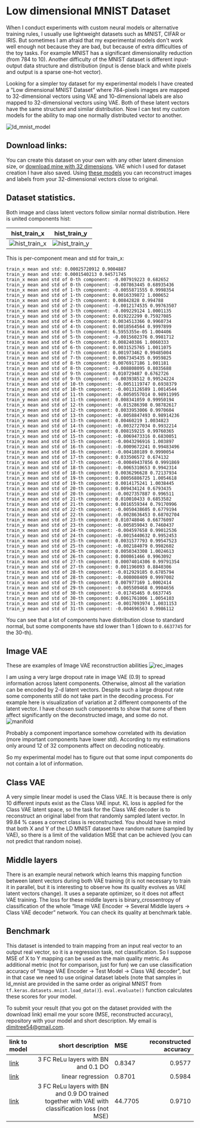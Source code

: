 # Low dimensional MNIST Dataset

When I conduct experiments with custom neural models or alternative training rules, I usually use lightweight datasets such as MNIST, CIFAR or IRIS. But sometimes I am afraid that my experimental models don't work well enough not because they are bad, but because of extra difficulties of the toy tasks. For example MNIST has a significant dimensionality reduction (from 784 to 10). Another difficulty of the MNIST dataset is different input-output data structure and distribution (input is dense black and white pixels and output is a sparse one-hot vector).

Looking for a simpler toy dataset for my experimental models I have created a “Low dimensional MNIST Dataset” where 784-pixels images are mapped to 32-dimensional vectors using VAE and 10-dimensional labels are also mapped to 32-dimensional vectors using VAE. Both of these latent vectors have the same structure and similar distribution. Now I can test my custom models for the ability to map one normally distributed vector to another.

![ld_mnist_model](readme_images/ld_mnist_model.jpg)

## Download links:
You can create this dataset on your own with any other latent dimension size, or [download mine with 32 dimensions](https://drive.google.com/file/d/11HDpYeC3QomPbuBQ5E1sheGfPVjfIaQs/view?usp=sharing). VAE which I used for dataset creation I have also saved. Using [these models](https://drive.google.com/file/d/1Y6DKTURSCMVJsQC1jpoIGX14nSJEtOUE/view?usp=sharing) you can reconstruct images and labels from your 32-dimensional vectors close to original.


## Dataset statistics.
Both image and class latent vectors follow similar normal distribution. Here is united components hist:

hist_train_x           |  hist_train_y
:-------------------------:|:-------------------------:
![hist_train_x](readme_images/hist_train_x.png) | ![hist_train_y](readme_images/hist_train_y.png)

This is per-component mean and std for train_x:

```
train_x mean and std: 0.00025720912 0.9004887
train_y mean and std: 0.0001540213 0.94571745
train_x mean and std of 0-th component: -0.007919223 0.682652
train_y mean and std of 0-th component: -0.007863445 0.68935436
train_x mean and std of 1-th component: -0.0055871555 0.9998354
train_y mean and std of 1-th component: 0.0016339872 1.000652
train_x mean and std of 2-th component: 0.00842828 0.994788
train_y mean and std of 2-th component: -0.0012174535 0.99763507
train_x mean and std of 3-th component: -0.009229124 1.0001135
train_y mean and std of 3-th component: 0.019222299 0.75927085
train_x mean and std of 4-th component: 0.0034513366 0.9960734
train_y mean and std of 4-th component: 0.0018564564 0.9997899
train_x mean and std of 5-th component: 6.5955355e-05 1.004406
train_y mean and std of 5-th component: -0.0015602376 0.9981712
train_x mean and std of 6-th component: 0.008240386 1.0060333
train_y mean and std of 6-th component: 0.0031525765 1.0011075
train_x mean and std of 7-th component: 0.001973462 0.99485004
train_y mean and std of 7-th component: 0.0067345435 0.9959825
train_x mean and std of 8-th component: 0.0076917186 1.001181
train_y mean and std of 8-th component: -0.008808095 0.8035688
train_x mean and std of 9-th component: 0.010729487 0.6762726
train_y mean and std of 9-th component: -0.003938512 0.99524224
train_x mean and std of 10-th component: -0.0051119747 0.6938379
train_y mean and std of 10-th component: -0.0013126589 1.0014544
train_x mean and std of 11-th component: -0.0050557014 0.98911995
train_y mean and std of 11-th component: 0.008341059 0.99950194
train_x mean and std of 12-th component: -0.015286398 0.98782617
train_y mean and std of 12-th component: 0.0033953006 0.9970604
train_x mean and std of 13-th component: -0.0058847493 0.98914236
train_y mean and std of 13-th component: 0.00460219 1.0034823
train_x mean and std of 14-th component: -0.0032727034 0.9932214
train_y mean and std of 14-th component: 0.008159215 0.99760365
train_x mean and std of 15-th component: -0.0069473316 0.6830051
train_y mean and std of 15-th component: -0.0043296916 1.003897
train_x mean and std of 16-th component: -0.0009672241 0.99483496
train_y mean and std of 16-th component: -0.004180189 0.9990054
train_x mean and std of 17-th component: 0.033506572 0.674132
train_y mean and std of 17-th component: -0.00049437856 0.9991869
train_x mean and std of 18-th component: -0.0065310653 0.9942314
train_y mean and std of 18-th component: 0.0036296628 0.72137934
train_x mean and std of 19-th component: 0.00056886725 1.0054618
train_y mean and std of 19-th component: 0.0014175241 1.0038445
train_x mean and std of 20-th component: 0.009434124 0.6793435
train_y mean and std of 20-th component: -0.0027357887 0.996511
train_x mean and std of 21-th component: 0.010010433 0.6853582
train_y mean and std of 21-th component: 0.0016559344 0.79170996
train_x mean and std of 22-th component: -0.0050438605 0.6779194
train_y mean and std of 22-th component: -0.0028636453 0.68702704
train_x mean and std of 23-th component: 0.010748046 0.66776097
train_y mean and std of 23-th component: -0.005859043 0.7460437
train_x mean and std of 24-th component: -0.004597658 0.99012536
train_y mean and std of 24-th component: -0.0015440632 0.9952453
train_x mean and std of 25-th component: 0.0031577793 0.99547523
train_y mean and std of 25-th component: -0.002184079 0.9982602
train_x mean and std of 26-th component: 0.0050343308 1.0024613
train_y mean and std of 26-th component: 0.000861466 0.9963092
train_x mean and std of 27-th component: 0.00074014306 0.99791354
train_y mean and std of 27-th component: 0.001196093 0.8840306
train_x mean and std of 28-th component: -0.012929185 0.6785794
train_y mean and std of 28-th component: -0.008008409 0.9997002
train_x mean and std of 29-th component: 0.007977169 1.0002414
train_y mean and std of 29-th component: -0.005509468 0.9984656
train_x mean and std of 30-th component: -0.01745465 0.6637745
train_y mean and std of 30-th component: 0.0061761006 1.0054103
train_x mean and std of 31-th component: -0.0017093974 1.0031153
train_y mean and std of 31-th component: -0.004696563 0.9986112
```
You can see that a lot of components have distribution close to standard normal, but some components have std lower than 1 (down to `0.6637745` for the 30-th).

## Image VAE
These are examples of Image VAE reconstruction abilities 
![rec_images](readme_images/rec_images.png)

I am using a very large dropout rate in image VAE (0.9) to spread information across latent components. Otherwise, almost all the variation can be encoded by 2-d latent vectors. Despite such a large dropout rate some components still do not take part in the decoding process. For example here is visualization of variation at 2 different components of the latent vector. I have chosen such components to show that some of them affect significantly on the deconstructed image, and some do not.
![manifold](readme_images/manifold_8_9.png)

Probably a component importance somehow correlated with its deviation (more important components have lower std). According to my estimations only around 12 of 32 components affect on decoding noticeably.

So my experimental model has to figure out that some input components do not contain a lot of information.

## Class VAE
A very simple linear model is used the Class VAE. It is because there is only 10 different inputs exist as the Class VAE input. KL loss is applied for the Class VAE latent space, so the task for the Class VAE decoder is to reconstruct an original label from that randomly sampled latent vector. In 99.84 % cases a correct class is reconstructed. You should have in mind that both X and Y of the LD MNIST dataset have random nature (sampled by VAE), so there is a limit of the validation MSE that can be achieved (you can not predict that random noise).

## Middle layers
There is an example neural network which learns this mapping function between latent vectors during both VAE training (it is not necessary to train it in parallel, but it is interesting to observe how its quality evolves as VAE latent vectors change). It uses a separate optimizer, so it does not affect VAE training. The loss for these middle layers is binary_crossentropy of classification of the whole “Image VAE Encoder -> Several Middle layers -> Class VAE decoder” network. You can check its quality at benchmark table.

## Benchmark
This dataset is intended to train mapping from an input real vector to an output real vector, so it is a regression task, not classification. So I suppose MSE of X to Y mapping can be used as the main quality metric. As additional metric (not for comparison, just for fun) we can use classification accuracy of “Image VAE Encoder -> Test Model -> Class VAE decoder”, but in that case we need to use original dataset labels (note that samples in ld_mnist are provided in the same order as original MNIST from `tf.keras.datasets.mnist.load_data()`). `eval.evaluate()` function calculates these scores for your model.

To submit your result (that you got on the dataset provided with the download link) email me your score (MSE, reconstructed accuracy), repository with your model and short description. My email is dimitree54@gmail.com.

link to model | short description | MSE | reconstructed accuracy
:-------------|------------------:|:---------------|----------:
[link](https://github.com/dimitree54/ld_mnist) | 3 FC ReLu layers with BN and 0.1 DO | 0.8347 | 0.9577
[link](https://github.com/dimitree54/ld_mnist) | linear regression | 0.8701 | 0.5984
[link](https://github.com/dimitree54/ld_mnist) | 3 FC ReLu layers with BN and 0.9 DO trained together with VAE with classification loss (not MSE) | 44.7705 | 0.9710

